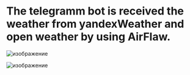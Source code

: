 # The telegramm bot is received the weather from yandexWeather and open weather by using AirFlaw. 




![изображение](https://github.com/user-attachments/assets/88604001-bbda-4ed0-823c-479b0b806d93)




![изображение](https://github.com/user-attachments/assets/fc82c796-f1d9-418e-8721-bde283a57b1a)
